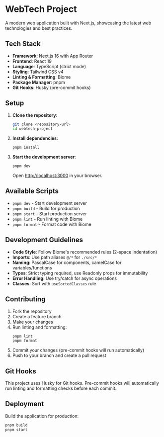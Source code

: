 # WebTech Project

A modern web application built with Next.js, showcasing the latest web technologies and best practices.

## Tech Stack

- **Framework**: Next.js 16 with App Router
- **Frontend**: React 19
- **Language**: TypeScript (strict mode)
- **Styling**: Tailwind CSS v4
- **Linting & Formatting**: Biome
- **Package Manager**: pnpm
- **Git Hooks**: Husky (pre-commit hooks)

## Setup

1. **Clone the repository**:

   ```bash
   git clone <repository-url>
   cd webtech-project
   ```

2. **Install dependencies**:

   ```bash
   pnpm install
   ```

3. **Start the development server**:

   ```bash
   pnpm dev
   ```

   Open [http://localhost:3000](http://localhost:3000) in your browser.

## Available Scripts

- `pnpm dev` - Start development server
- `pnpm build` - Build for production
- `pnpm start` - Start production server
- `pnpm lint` - Run linting with Biome
- `pnpm format` - Format code with Biome

## Development Guidelines

- **Code Style**: Follow Biome's recommended rules (2-space indentation)
- **Imports**: Use path aliases `@/*` for `./src/*`
- **Naming**: PascalCase for components, camelCase for variables/functions
- **Types**: Strict typing required, use Readonly props for immutability
- **Error Handling**: Use try/catch for async operations
- **Classes**: Sort with `useSortedClasses` rule

## Contributing

1. Fork the repository
2. Create a feature branch
3. Make your changes
4. Run linting and formatting:
   ```bash
   pnpm lint
   pnpm format
   ```
5. Commit your changes (pre-commit hooks will run automatically)
6. Push to your branch and create a pull request

## Git Hooks

This project uses Husky for Git hooks. Pre-commit hooks will automatically run linting and formatting checks before each commit.

## Deployment

Build the application for production:

```bash
pnpm build
pnpm start
```
